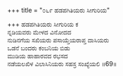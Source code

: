 +++
title = "೦೬೯ ಹಡಪಗಿತಿಯರು ಸೀಗುರಿಯ"

+++
ಹಡಪಗಿತಿಯರು ಸೀಗುರಿಯ ಕ  
ನ್ನಡಿಯವರು ಮೇಳದ ವಿನೋದದ  
ನುಡಿನಗೆಯ ಸಖಿಯರು ಪಸಾಯ್ತೆಯರಾಪ್ತ ದಾಸಿಯರು  
ಒಡನೆ ಬಂದರು ಕಂಬನಿಯ ಬಿಡು  
ಮುಡಿಯ ಹಾಹಾರವದ ರಭಸದ   
ನಡೆಯಲಖಿಳ ವಿಲಾಸಿನಿಯರು ಸಹಸ್ರ ಸಂಖ್ಯೆಯಲಿ    ॥69॥